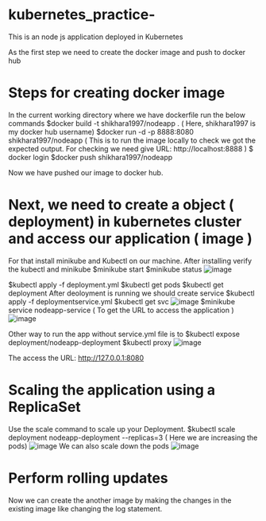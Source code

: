 # kubernetes_practice-
This is an node js application deployed in Kubernetes 

As the first step we need to create the docker image and push to docker hub 

# Steps for creating docker image 

In the current working directory where we have dockerfile run the below commands 
$docker build -t shikhara1997/nodeapp . ( Here, shikhara1997 is my docker hub username) 
$docker run -d -p 8888:8080 shikhara1997/nodeapp ( This is to run the image locally to check we got the expected output. For checking we need give URL: http://localhost:8888 ) 
$ docker login 
$docker push shikhara1997/nodeapp

Now we have pushed our image to docker hub. 

# Next, we need to create a object ( deployment) in kubernetes cluster and access our application ( image ) 
For that install minikube and Kubectl on our machine. 
After installing verify the kubectl and minikube 
$minikube start 
$minikube status
![image](https://github.com/shikharaa/kubernetes_practice-/assets/28976807/645c4e60-9917-48d0-9311-efbb3af922ec)

$kubectl apply -f deployment.yml 
$kubectl get pods 
$kubectl get deployment
After deoloyment is running we should create service
$kubectl apply -f deploymentservice.yml 
$kubectl get svc 
![image](https://github.com/shikharaa/kubernetes_practice-/assets/28976807/9d94f998-a1ad-4d6a-9418-9489f797a4bf)
$minikube service nodeapp-service ( To get the URL to access the application ) 
![image](https://github.com/shikharaa/kubernetes_practice-/assets/28976807/bfdea2e2-4c2b-4b84-915d-1d4151676f60)

Other way to run the app without service.yml file is to
$kubectl expose deployment/nodeapp-deployment
$kubectl proxy 
![image](https://github.com/shikharaa/kubernetes_practice-/assets/28976807/e215d7b2-e740-4cf5-a9d7-6d35a3709b71)

The access the URL: http://127.0.0.1:8080 

# Scaling the application using a ReplicaSet
Use the scale command to scale up your Deployment.
$kubectl scale deployment nodeapp-deployment --replicas=3 ( Here we are increasing the pods) 
![image](https://github.com/shikharaa/kubernetes_practice-/assets/28976807/58ab11a9-d466-44e9-8bc4-03a34cba9e21)
We can also scale down the pods 
![image](https://github.com/shikharaa/kubernetes_practice-/assets/28976807/bf2c3e2b-2bc9-4c0a-8908-5163bddbaa52)

# Perform rolling updates
Now we can create the another image by making the changes in the existing image like changing the log statement. 

